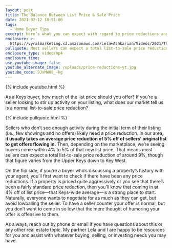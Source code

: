 ```yaml
---
layout: post
title: The Balance Between List Price & Sale Price
date: 2021-02-12 18:51:00
tags:
  - Home Buyer Tips
excerpt: Here’s what you can expect with regard to price reductions and offers.
enclosure: >-
  https://vyralmarketing.s3.amazonaws.com/Lela+Ashkarian/Videos/2021/The+Balance+Between+List+Price+%26+Sale+Price.mp4
pullquote: Most sellers can expect a total list-to-sale price reduction of around 9%.
enclosure_type: video/mp4
enclosure_time:
use_youtube_image: false
youtube_alternate_image: /uploads/price-reductions-yt.jpg
youtube_code: 9JxMW08_-kg
---
```


{% include youtube.html %}

As a Keys buyer, how much of the list price should you offer? If you’re a seller looking to stir up activity on your listing, what does our market tell us is a normal list-to-sale price reduction?

{% include pullquote.html %}

Sellers who don’t see enough activity during the initial term of their listing (i.e., few showings and no offers) likely need a price reduction. In our area, **it usually takes an average price reduction of 5% off of sellers’ original list to get offers flowing in.** Then, depending on the marketplace, we’re seeing buyers come within 4% to 5% of that new list price. That means most sellers can expect a total list-to-sale price reduction of around 9%, though that figure varies from the Upper Keys down to Key West.&nbsp;

On the flip side, if you’re a buyer who’s discussing a property’s history with your agent, you’ll first want to check if there have been any price reductions. If a property is priced quite aggressively or you see that there’s been a fairly standard price reduction, then you’ll know that coming in at 4% off of list price—that Keys-wide average—is a strong place to start. Naturally, everyone wants to negotiate for as much as they can get, but avoid lowballing the seller. To have a seller counter your offer is normal, but you don’t want to come in so low that the mere thought of humoring your offer is offensive to them.&nbsp;

As always, reach out by phone or email if you have questions about this or any other real estate topic. My partner Lela and I are happy to be resources for you and assist with whatever buying, selling, or investing needs you may have.
